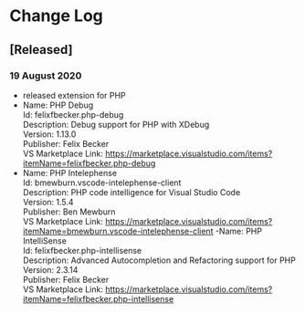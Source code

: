 # Change Log



## [Released]

### 19 August 2020
- released extension for PHP
- Name: PHP Debug  
Id: felixfbecker.php-debug  
Description: Debug support for PHP with XDebug  
Version: 1.13.0  
Publisher: Felix Becker  
VS Marketplace Link: https://marketplace.visualstudio.com/items?itemName=felixfbecker.php-debug
- Name: PHP Intelephense  
Id: bmewburn.vscode-intelephense-client  
Description: PHP code intelligence for Visual Studio Code  
Version: 1.5.4  
Publisher: Ben Mewburn  
VS Marketplace Link: https://marketplace.visualstudio.com/items?itemName=bmewburn.vscode-intelephense-client
-Name: PHP IntelliSense  
Id: felixfbecker.php-intellisense  
Description: Advanced Autocompletion and Refactoring support for PHP  
Version: 2.3.14  
Publisher: Felix Becker  
VS Marketplace Link: https://marketplace.visualstudio.com/items?itemName=felixfbecker.php-intellisense

